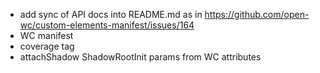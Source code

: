 * add sync of API docs into README.md as in https://github.com/open-wc/custom-elements-manifest/issues/164
* WC manifest
* coverage tag
* attachShadow ShadowRootInit params from WC attributes
    <shadow-dom-element mode="open|closed" delegates-Focus="false|true" slotAssignment="named|manual"> 
